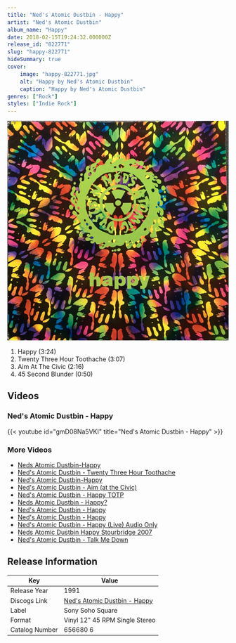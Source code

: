 ```yaml
---
title: "Ned's Atomic Dustbin - Happy"
artist: "Ned's Atomic Dustbin"
album_name: "Happy"
date: 2018-02-15T19:24:32.000000Z
release_id: "822771"
slug: "happy-822771"
hideSummary: true
cover:
    image: "happy-822771.jpg"
    alt: "Happy by Ned's Atomic Dustbin"
    caption: "Happy by Ned's Atomic Dustbin"
genres: ["Rock"]
styles: ["Indie Rock"]
---
```


![Happy by Ned's Atomic Dustbin](happy-822771.jpg)

<!-- section break -->

1. Happy (3:24)
2. Twenty Three Hour Toothache (3:07)
3. Aim At The Civic (2:16)
4. 45 Second Blunder (0:50)

<!-- section break -->




## Videos
### Ned's Atomic Dustbin - Happy
{{< youtube id="gmD08Na5VKI" title="Ned's Atomic Dustbin - Happy" >}}<br>

### More Videos

- [Neds Atomic Dustbin-Happy](https://www.youtube.com/watch?v=AI4lzeHQduE)
- [Ned's Atomic Dustbin - Twenty Three Hour Toothache](https://www.youtube.com/watch?v=eYYZXlmah0w)
- [Ned's Atomic Dustbin-Happy](https://www.youtube.com/watch?v=INJr2ZSWZHM)
- [Ned's Atomic Dustbin - Aim (at the Civic)](https://www.youtube.com/watch?v=0jzK1kMfpqc)
- [Ned's Atomic Dustbin - Happy TOTP](https://www.youtube.com/watch?v=Xr1i0_oeZYw)
- [Neds Atomic Dustbin - Happy?](https://www.youtube.com/watch?v=3js3qZOQHu8)
- [Ned's Atomic Dustbin - Happy](https://www.youtube.com/watch?v=_-VREHFOvU0)
- [Ned's Atomic Dustbin - Happy](https://www.youtube.com/watch?v=ju036hQDFUs)
- [Ned's Atomic Dustbin - Happy (Live) Audio Only](https://www.youtube.com/watch?v=TZsJeqtpAJ8)
- [Neds Atomic Dustbin Happy Stourbridge 2007](https://www.youtube.com/watch?v=GcrHOAooRIA)
- [Ned's Atomic Dustbin - Talk Me Down](https://www.youtube.com/watch?v=MTvKNmdK97E)


## Release Information
|  Key           | Value                                                |
| ---------------| ---------------------------------------------------- |
| Release Year   | 1991                                   |
| Discogs Link   | [Ned's Atomic Dustbin - Happy](https://www.discogs.com/release/822771-Neds-Atomic-Dustbin-Happy) |
| Label          | Sony Soho Square |
| Format         | Vinyl 12" 45 RPM Single Stereo |
| Catalog Number | 656680 6 |

